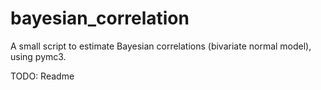 # bayesian_correlation
A small script to estimate Bayesian correlations (bivariate normal model), using pymc3.

TODO: Readme
